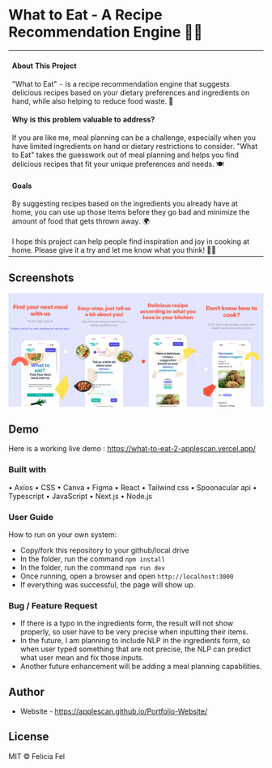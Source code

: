 # What to Eat - A Recipe Recommendation Engine 🌭🥫
<table>
<tr>
<td>

<h4>About This Project</h4>

  "What to Eat" - is a recipe recommendation engine that suggests delicious recipes based on your dietary preferences and ingredients on hand, while also helping to reduce food waste. 🍴

<h4>Why is this problem valuable to address?</h4>

If you are like me, meal planning can be a challenge, especially when you have limited ingredients on hand or dietary restrictions to consider. "What to Eat" takes the guesswork out of meal planning and helps you find delicious recipes that fit your unique preferences and needs. 🍽️

<h4>Goals</h4>
By suggesting recipes based on the ingredients you already have at home, you can use up those items before they go bad and minimize the amount of food that gets thrown away. 🌍
<br></br>
I hope this project can help people find inspiration and joy in cooking at home. Please give it a try and let me know what you think! 🙌🏼

</td>
</tr>
</table>

## Screenshots
![](https://github.com/applescan/What-To-Eat/blob/master/public/1-horz.jpg)


## Demo
Here is a working live demo :  https://what-to-eat-2-applescan.vercel.app/


### Built with
•	Axios
•	CSS
•	Canva
•	Figma
•	React
•	Tailwind css
•	Spoonacular api
•	Typescript
•	JavaScript
•	Next.js
•	Node.js

### User Guide
How to run on your own system:
- Copy/fork this repository to your github/local drive
- In the folder, run the command ``npm install``
- In the folder, run the command ``npm run dev``
- Once running, open a browser and open ``http://localhost:3000``
- If everything was successful, the page will show up.

### Bug / Feature Request
- If there is a typo in the ingredients form, the result will not show properly, so user have to be very precise when inputting their items.
- In the future, I am planning to include NLP in the ingredients form, so when user typed something that are not precise, the NLP can predict what user mean and fix those inputs.
- Another future enhancement will be adding a meal planning capabilities.

## Author

- Website - https://applescan.github.io/Portfolio-Website/

## License

MIT © Felicia Fel

